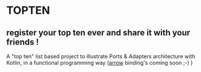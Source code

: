 TOPTEN
=======

## register your top ten ever and share it with your friends !

A "top ten" list based project to illustrate Ports & Adapters architecture with Kotlin, in a functional programming way ([arrow](https://arrow-kt.io/) binding's coming soon ;-) )
